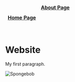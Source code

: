 <!DOCTYPE html>
<html>
<head>
	<table>
		<thead>
			<tr>
	<td><a color="black" href="https://danish0311.github.io/Website/"><strong>Home Page</strong></a></td>
	<td><header><a href="https://github.com/Danish0311/Website/blob/gh-pages/about.html"><strong>About Page</strong></a></header></td>
			</tr>
		</thead>
	</table>
</head>
<body>
<h1 class="blue">Website</h1>
<p>My first paragraph.</p>
<img src="https://encrypted-tbn0.gstatic.com/images?q=tbn:ANd9GcTQbc2K8jkkV9cp5902PZVYlP1bWZhJKqsgz3cL5UJ1Qso-53yx" alt="Spongebob"/>
</body>
</html>